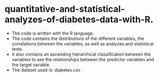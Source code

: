 # quantitative-and-statistical-analyzes-of-diabetes-data-with-R.

- The code is written with the R language.
- The code contains the distributions of the different variables, the correlations between the variables, as well as analyzes and statistical tests.
- it also contains an ascending hierarchical classification between the variables to see the relationships between the predictor variables and the target variable.
- The dataset used is: diabetes.csv
